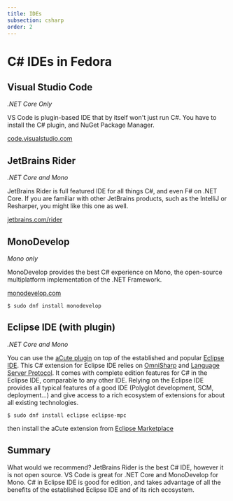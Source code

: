 ```yaml
---
title: IDEs
subsection: csharp
order: 2
---
```


# C# IDEs in Fedora

## Visual Studio Code

_.NET Core Only_

VS Code is plugin-based IDE that by itself won't just run C#. You have to install the C# plugin, and NuGet Package Manager.

[code.visualstudio.com](https://code.visualstudio.com)

## JetBrains Rider

_.NET Core and Mono_

JetBrains Rider is full featured IDE for all things C#, and even F# on .NET Core. If you are familiar with other JetBrains products, such as the IntelliJ or Resharper, you might like this one as well.

[jetbrains.com/rider](http://jetbrains.com/rider)

## MonoDevelop

_Mono only_

MonoDevelop provides the best C# experience on Mono, the open-source multiplatform implementation of the .NET Framework.

[monodevelop.com](http://www.monodevelop.com)

```
$ sudo dnf install monodevelop
```

## Eclipse IDE (with plugin)

_.NET Core and Mono_

You can use the [aCute plugin](https://marketplace.eclipse.org/content/acute-c-edition-eclipse-ide-experimental) on top of the established and popular [Eclipse IDE](/tools/eclipse/about.html). This C# extension for Eclipse IDE relies on [OmniSharp](http://www.omnisharp.net) and [Language Server Protocol](https://github.com/Microsoft/language-server-protocol). It comes with complete edition features for C# in the Eclipse IDE, comparable to any other IDE. Relying on the Eclipse IDE provides all typical features of a good IDE (Polyglot development, SCM, deployment...) and give access to a rich ecosystem of extensions for about all existing technologies.

```
$ sudo dnf install eclipse eclipse-mpc
```
then install the aCute extension from [Eclipse Marketplace](https://marketplace.eclipse.org/content/acute-c-edition-eclipse-ide-experimental)

## Summary

What would we recommend? JetBrains Rider is the best C# IDE, however it is not open source. VS Code is great for .NET Core and MonoDevelop for Mono. C# in Eclipse IDE is good for edition, and takes advantage of all the benefits of the established Eclipse IDE and of its rich ecosystem.
